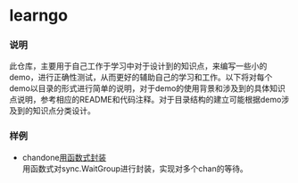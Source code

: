 # learngo


### 说明    

此仓库，主要用于自己工作于学习中对于设计到的知识点，来编写一些小的demo，进行正确性测试，从而更好的辅助自己的学习和工作。以下将对每个demo以目录的形式进行简单的说明，对于demo的使用背景和涉及到的具体知识点说明，参考相应的README和代码注释。对于目录结构的建立可能根据demo涉及到的知识点分类设计。    

### 样例    

* chandone[用函数式封装](www)    
  用函数式对sync.WaitGroup进行封装，实现对多个chan的等待。